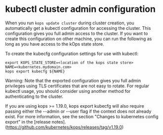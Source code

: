 # kubectl cluster admin configuration

When you run `kops update cluster` during cluster creation, you automatically get a kubectl configuration for accessing the cluster. This configuration gives you full admin access to the cluster.
If you want to create this configuration on other machine, you can run the following as long as you have access to the kOps state store.

To create the kubecfg configuration settings for use with kubectl:

```
export KOPS_STATE_STORE=<location of the kops state store>
NAME=<kubernetes.mydomain.com>
kops export kubecfg ${NAME}
```

Warning: Note that the exported configuration gives you full admin privileges using TLS certificates that are not easy to rotate. For regular kubectl usage, you should consider using another method for authenticating to the cluster.

If you are using kops >= 1.19.0, kops export kubecfg will also require passing either the --admin or --user flag if the context does not already exist. For more information, see the section "Changes to kubernetes config export" in the [release notes].(https://github.com/kubernetes/kops/releases/tag/v1.19.0)
